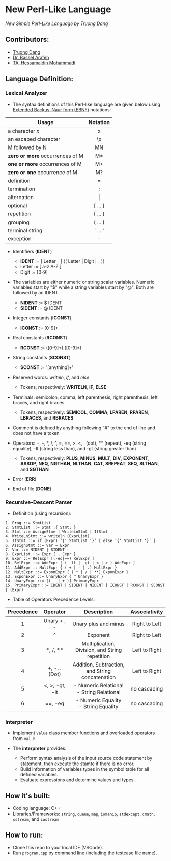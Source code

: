 # New Perl-Like Language
*New Simple Perl-Like Language by [Truong Dang](https://youtu.be/WhOarQhY8FI)*

## Contributors:
- [Truong Dang](https://www.linkedin.com/in/2dt/)
- [Dr. Bassel Arafeh](https://scholar.google.com/citations?user=JYGNtvIAAAAJ&hl=en)
- [TA. Hessamaldin Mohammadi](https://www.linkedin.com/in/hessam-mohammadi-a3633976/)

## Language Definition:

### Lexical Analyzer

- The syntax definitions of this Perl-like language are given below using [Extended Backus–Naur form (EBNF)](https://en.wikipedia.org/wiki/Extended_Backus%E2%80%93Naur_form) notations:

| Usage      | Notation |
| ----------- | :-----------: |
| a character *x* |	x |
| an escaped character | \x |
| M followed by N | MN |
| **zero or more** occurrences of M | M* |
| **one or more** occurrences of M | M+ |
| **zero or one** occurrence of M | M? |
| definition | = |
| termination	| ; |
| alternation |	\| |
| optional |	[ ... ] |
| repetition |	{ ... } |
| grouping |	( ... ) |
| terminal string |	' ... ' |
| exception |	- |


- Identifiers (**IDENT**)
  - **IDENT** := [ Letter _ ] {( Letter | Digit | _ )}
  - Letter := [ a-z A-Z ]
  - Digit := [0-9]
  
- The variables are either numeric or string scalar variables. Numeric variables start by "$" while a string variables start by "@". Both are followed by an IDENT.
  - **NIDENT** := $ IDENT
  - **SIDENT** := @ IDENT
  
- Integer constants (**ICONST**)
  - **ICONST** := [0-9]+
  
- Real constants (**RCONST**)
  - **RCONST** := ([0-9]+)\.([0-9]*)
  
- String constants (**SCONST**)
  - **SCONST** := \'[anything]+\'
  
- Reserved words: *writeln*, *if*, and *else*
  - Tokens, respectively: **WRITELN**, **IF**, **ELSE**
  
- Terminals: semicolon, comma, left parenthesis, right parenthesis, left braces, and right braces
  - Tokens, respectively: **SEMICOL**, **COMMA**, **LPAREN**, **RPAREN**, **LBRACES**, and **RBRACES**
  
- Comment is defined by anything following “#” to the end of line and does not have a token

- Operators: +, -, *, /, ^, =, ==, >, <, . (dot), ** (repeat), -eq (string equality), -lt (string less than), and -gt (string greater than)
  - Tokens, respectively: **PLUS**, **MINUS**, **MULT**, **DIV**, **EXPONENT**, **ASSOP**, **NEQ**, **NGTHAN**, **NLTHAN**, **CAT**, **SREPEAT**, **SEQ**, **SLTHAN**, and **SGTHAN**
  
- Error (**ERR**)

- End of file (**DONE**)

### Recursive-Descent Parser

- Definition (using recursion):

```
1. Prog ::= StmtList
2. StmtList ::= Stmt ;{ Stmt; }
3. Stmt ::= AssignStme | WriteLnStmt | IfStmt
4. WriteLnStmt ::= writeln (ExprList)
5. IfStmt ::= if (Expr) ‘{‘ StmtList ‘}’ [ else ‘{‘ StmtList ‘}’ ]
6. AssignStmt ::= Var = Expr
7. Var ::= NIDENT | SIDENT
8. ExprList ::= Expr { , Expr }
9. Expr ::= RelExpr [(-eq|==) RelExpr ]
10. RelExpr ::= AddExpr [ ( -lt | -gt | < | > ) AddExpr ]
11. AddExpr :: MultExpr { ( + | - | .) MultExpr }
12. MultExpr ::= ExponExpr { ( * | / | **) ExponExpr }
13. ExponExpr ::= UnaryExpr { ^ UnaryExpr }
14. UnaryExpr ::= [( - | + )] PrimaryExpr
15. PrimaryExpr ::= IDENT | SIDENT | NIDENT | ICONST | RCONST | SCONST | (Expr)
```

- Table of Operators Precedence Levels:

| Precedence | Operator | Description | Associativity |
| :-----------: | :-----------: | :-----------: | :-----------: |
| 1 |	Unary + , - | Unary plus and minus | Right to Left |
| 2 |	^ | Exponent | Right to Left |
| 3 |	\*, /, \*\* | Multiplication, Division, and String repetition | Left to Right |
| 4 |	+, -, . (Dot) | Addition, Subtraction, and String concatenation | Left to Right |
| 5 |	<, >, -gt, -lt | - Numeric Relational<br> - String Relational | no cascading |
| 6 |	==, -eq | - Numeric Equality<br> - String Equality | no cascading |

### Interpreter

- Implement `Value` class member functions and overloaded operators from `val.h`

- The **interpreter** provides:
  - Perform syntax analysis of the input source code statement by statement, then execute the stamte if there is no error.
  - Build information of variables types in the symbol table for all defined variables.
  - Evaluate expressions and determine values and types.

## How it's built:

- Coding language: C++
- Libraries/Frameworks: `string`, `queue`, `map`, `iomanip`, `stdexcept`, `cmath`, `sstream`, and `iostream`

## How to run:

- Clone this repo to your local IDE (VSCode).
- Run `program.cpp` by command line (including the testcase file name).

